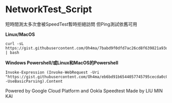 # NetworkTest_Script

短時間測太多次會被SpeedTest暫時拒絕訪問 但Ping測試依舊可用

**Linux/MacOS**
```
curl -sL https://gist.githubusercontent.com/Oh4ma/7babd9f0dfd7ac26cd8f639821a93d70/raw/42b0fd4b1078a3e49deb10b63a4e621b85474d40/networktest.sh | bash
```

**Windows Powershell/或Linux和MacOS的Powershell**
```
Invoke-Expression (Invoke-WebRequest -Uri "https://gist.githubusercontent.com/Oh4ma/eb6bd91b6544057745795cecda0c05e1/raw/50dc5536f5f9fa1f1ece53f9909d60bc9e74fc3f/networktest.ps1" -UseBasicParsing).Content
```

Powered by Google Cloud Platform and  Ookla Speedtest
Made by LIU MIN KAI
